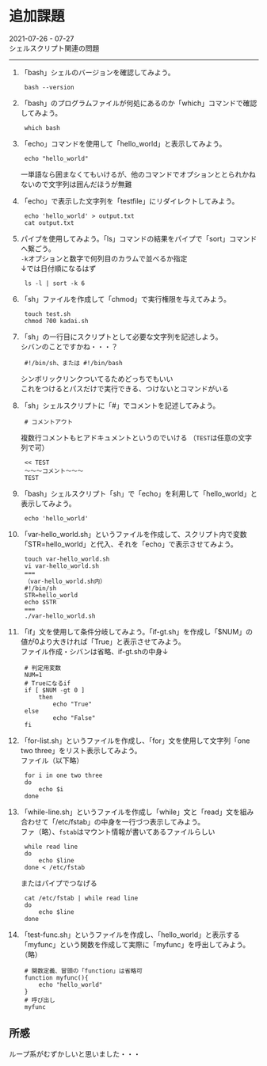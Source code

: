 
# 追加課題
2021-07-26 - 07-27  
シェルスクリプト関連の問題

----


1. 「bash」シェルのバージョンを確認してみよう。

		bash --version
		
1. 「bash」のプログラムファイルが何処にあるのか「which」コマンドで確認してみよう。

		which bash
		
1. 「echo」コマンドを使用して「hello_world」と表示してみよう。  

		echo "hello_world"
	一単語なら囲まなくてもいけるが、他のコマンドでオプションととられかねないので文字列は囲んだほうが無難

1. 「echo」で表示した文字列を「testfile」にリダイレクトしてみよう。  

		echo 'hello_world' > output.txt
		cat output.txt

1. パイプを使用してみよう。「ls」コマンドの結果をパイプで「sort」コマンドへ繋ごう。  
`-k`オプションと数字で何列目のカラムで並べるか指定  
↓では日付順になるはず

		ls -l | sort -k 6

1. 「sh」ファイルを作成して「chmod」で実行権限を与えてみよう。

		touch test.sh
		chmod 700 kadai.sh

1. 「sh」の一行目にスクリプトとして必要な文字列を記述しよう。  
シバンのことですかね・・・？

		#!/bin/sh、または #!/bin/bash
	シンボリックリンクついてるためどっちでもいい  
	これをつけるとパスだけで実行できる、つけないとコマンドがいる

1. 「sh」シェルスクリプトに「#」でコメントを記述してみよう。

		# コメントアウト
	複数行コメントもヒアドキュメントというのでいける
	（`TEST`は任意の文字列で可）

		<< TEST
		～～～コメント～～～
		TEST

1. 「bash」シェルスクリプト「sh」で「echo」を利用して「hello_world」と表示してみよう。

		echo 'hello_world'

1. 「var-hello_world.sh」というファイルを作成して、スクリプト内で変数「STR=hello_world」と代入、それを「echo」で表示させてみよう。

		touch var-hello_world.sh
		vi var-hello_world.sh
		===
		（var-hello_world.sh内）
		#!/bin/sh
		STR=hello_world
		echo $STR
		===
		./var-hello_world.sh

1. 「if」文を使用して条件分岐してみよう。「if-gt.sh」を作成し「$NUM」の値が0より大きければ「True」と表示させてみよう。  
ファイル作成・シバンは省略、if-gt.shの中身↓

		# 判定用変数
		NUM=1
		# Trueになるif
		if [ $NUM -gt 0 ]
			then
				echo "True"
		else
				echo "False"
		fi

1. 「for-list.sh」というファイルを作成し、「for」文を使用して文字列「one two three」をリスト表示してみよう。  
ファイル（以下略）

		for i in one two three
		do
			echo $i
		done

1. 「while-line.sh」というファイルを作成し「while」文と「read」文を組み合わせて「/etc/fstab」の中身を一行づつ表示してみよう。  
ファ（略）、`fstab`はマウント情報が書いてあるファイルらしい

		while read line
		do
			echo $line
		done < /etc/fstab
	またはパイプでつなげる

		cat /etc/fstab | while read line
		do
			echo $line
		done

1. 「test-func.sh」というファイルを作成し、「hello_world」と表示する「myfunc」という関数を作成して実際に「myfunc」を呼出してみよう。  
（略）

		# 関数定義、冒頭の「function」は省略可
		function myfunc(){
			echo "hello_world"
		}
		# 呼び出し
		myfunc



## 所感
ループ系がむずかしいと思いました・・・


